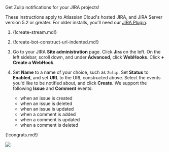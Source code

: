 Get Zulip notifications for your JIRA projects!

These instructions apply to Atlassian Cloud's hosted JIRA, and JIRA Server version
5.2 or greater. For older installs, you'll need our [JIRA Plugin](./jira-plugin).

1. {!create-stream.md!}

1. {!create-bot-construct-url-indented.md!}

1. Go to your JIRA **Site administration** page. Click **Jira** on the left.
   On the left sidebar, scroll down, and under **Advanced**, click **WebHooks**.
   Click **+ Create a WebHook**.

1. Set **Name** to a name of your choice, such as `Zulip`. Set **Status** to
   **Enabled**, and set **URL** to the URL constructed above. Select the events
   you'd like to be notified about, and click **Create**. We
   support the following **Issue** and **Comment** events:
    * when an issue is created
    * when an issue is deleted
    * when an issue is updated
    * when a comment is added
    * when a comment is updated
    * when a comment is deleted

{!congrats.md!}

![](/static/images/integrations/jira/001.png)
